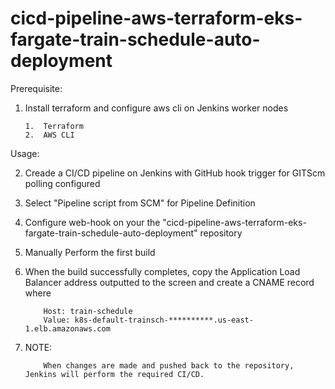 # cicd-pipeline-aws-terraform-eks-fargate-train-schedule-auto-deployment

Prerequisite:

1.  Install terraform and configure aws cli on Jenkins worker nodes
    
        1.  Terraform
        2.  AWS CLI

Usage:

2.  Creade a CI/CD pipeline on Jenkins with GitHub hook trigger for GITScm polling configured

3.  Select "Pipeline script from SCM" for Pipeline Definition

4.  Configure web-hook on your the "cicd-pipeline-aws-terraform-eks-fargate-train-schedule-auto-deployment" repository

5.  Manually Perform the first build

6.  When the build successfully completes, copy the Application Load Balancer address outputted to the screen and create a CNAME record where

            Host: train-schedule
            Value: k8s-default-trainsch-**********.us-east-1.elb.amazonaws.com

7.  NOTE:

            When changes are made and pushed back to the repository, Jenkins will perform the required CI/CD.


